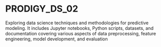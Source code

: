 # PRODIGY_DS_02
Exploring data science techniques and methodologies for predictive modeling. It includes Jupyter notebooks, Python scripts, datasets, and documentation covering various aspects of data preprocessing, feature engineering, model development, and evaluation
